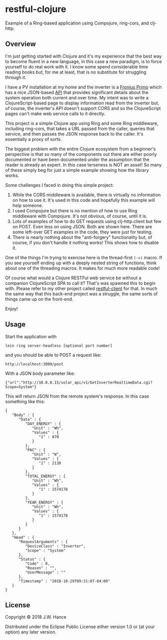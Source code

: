 # restful-clojure

Example of a Ring-based application using Compojure, ring-cors, and clj-http.

## Overview

I'm just getting started with Clojure and it's my experience that the best way to become fluent in a new language, in this case a new paradigm, is to force yourself to do real work with it.  I know some spend considerable time reading books but, for me at least, that is no substitute for struggling through it.

I have a PV installation at my home and the inverter is a [Fronius Primo](http://www.fronius.com/en/photovoltaics/products/all-products/inverters/fronius-primo/fronius-primo-3-0-1) which has a nice JSON-based [API](http://www.fronius.com/~/downloads/Solar%20Energy/Operating%20Instructions/42%2C0410%2C2012.pdf) that provides significant details about the system operation both current and over time.  My intent was to write a ClojureScript-based page to display information read from the inverter but, of course, the inverter's API doesn't support CORS and so the ClojureScript pages can't make web service calls to it directly.

This project is a simple Clojure app using Ring and some Ring middleware, including ring-cors, that takes a URL passed from the caller, queries that service, and then passes the JSON response back to the caller.  It's essentially a proxy of sorts.

The biggest problem with the entire Clojure ecosystem from a beginner's perspective is that so many of the components out there are either poorly documented or have been documented under the assumption that the reader is already an expert.  In this case terseness is NOT an asset!  So many of these simply beg for just a simple example showing how the library works.

Some challenges I faced in doing this simple project:

1) While the CORS middleware is available, there is virtually no information on how to use it.  It's used in this code and hopefully this example will help someone.
2) I used Compojure but there is no mention of how to use Ring middleware with Compojure.  It's not obvious, of course, until it is.
3) Lots of examples of how to do GET requests using clj-http.client but few on POST.  Even less on using JSON.  Both are shown here.  There are some left-over GET examples in the code, they were just for testing.
4) There is nearly nothing about the "anti-forgery" functionality but, of course, if you don't handle it nothing works!  This shows how to disable it.

One of the things I'm trying to exercise here is the thread-first `(->)` macro.  If you see yourself ending up with a deeply nested string of functions, think about one of the threading macros.  It makes for much more readable code!

Of course what would a Clojure RESTFul web service be without a companion ClojureScript SPA to call it?  That's was spawned this to begin with.  Please refer to my other project called [restful-client](https://github.com/josephhanceslm/restful-client) for that.  In much the same way that this back-end project was a struggle, the same sorts of things came up on the front-end.

Enjoy!


## Usage

Start the application with 

```
lein ring server-headless [optional port number]
```

and you should be able to POST a request like:

```
http://localhost:3000/post
```

With a JSON body parameter like:

```
{"url":"http://10.0.0.15/solar_api/v1/GetInverterRealtimeData.cgi?Scope=System"}
```

This will return JSON from the remote system's response.  In this case something like this:

```
{
   "Body" : {
      "Data" : {
         "DAY_ENERGY" : {
            "Unit" : "Wh",
            "Values" : {
               "1" : 870
            }
         },
         "PAC" : {
            "Unit" : "W",
            "Values" : {
               "1" : 2130
            }
         },
         "TOTAL_ENERGY" : {
            "Unit" : "Wh",
            "Values" : {
               "1" : 1574178
            }
         },
         "YEAR_ENERGY" : {
            "Unit" : "Wh",
            "Values" : {
               "1" : 1574178
            }
         }
      }
   },
   "Head" : {
      "RequestArguments" : {
         "DeviceClass" : "Inverter",
         "Scope" : "System"
      },
      "Status" : {
         "Code" : 0,
         "Reason" : "",
         "UserMessage" : ""
      },
      "Timestamp" : "2018-10-29T09:31:07-04:00"
   }
}
```

## License

Copyright © 2018 J.W. Hance

Distributed under the Eclipse Public License either version 1.0 or (at
your option) any later version.
